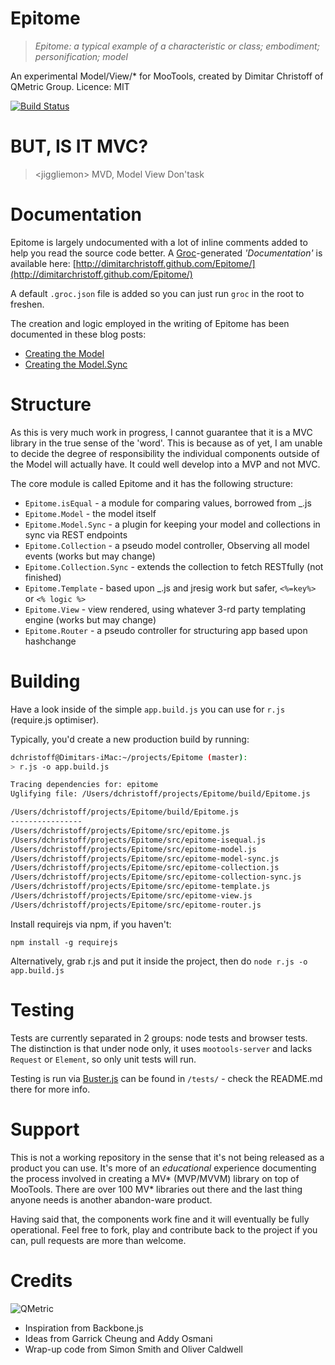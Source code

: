 Epitome
=======

> _Epitome: a typical example of a characteristic or class; embodiment; personification; model_

An experimental Model/View/* for MooTools, created by Dimitar Christoff of QMetric Group.
Licence: MIT

[![Build Status](https://secure.travis-ci.org/DimitarChristoff/Epitome.png?branch=master)](http://travis-ci.org/DimitarChristoff/Epitome)

BUT, IS IT MVC?
===============

> &lt;jiggliemon> MVD, Model View Don'task

Documentation
=============

Epitome is largely undocumented with a lot of inline comments added to help you read the source code better.
A [Groc](http://nevir.github.com/groc/)-generated _'Documentation'_ is available here: [http://dimitarchristoff.github.com/Epitome/](http://dimitarchristoff.github.com/Epitome/)

A default `.groc.json` file is added so you can just run `groc` in the root to freshen.

The creation and logic employed in the writing of Epitome has been documented in these blog posts:

- [Creating the Model](http://tech.qmetric.co.uk/creating-your-own-mvc-like-data-model-class-in-mootools_59.html)
- [Creating the Model.Sync](http://tech.qmetric.co.uk/building-a-mootools-micro-mvc-part-2-adding-sync-to-your-model_132.html)

Structure
=========

As this is very much work in progress, I cannot guarantee that it is a MVC library in the true sense of the 'word'. This is
because as of yet, I am unable to decide the degree of responsibility the individual components outside of the Model will
actually have. It could well develop into a MVP and not MVC.

The core module is called Epitome and it has the following structure:

- `Epitome.isEqual` - a module for comparing values, borrowed from _.js
- `Epitome.Model` - the model itself
- `Epitome.Model.Sync` - a plugin for keeping your model and collections in sync via REST endpoints
- `Epitome.Collection` - a pseudo model controller, Observing all model events (works but may change)
- `Epitome.Collection.Sync` - extends the collection to fetch RESTfully (not finished)
- `Epitome.Template` - based upon _.js and jresig work but safer, `<%=key%>` or `<% logic %>`
- `Epitome.View` - view rendered, using whatever 3-rd party templating engine (works but may change)
- `Epitome.Router` - a pseudo controller for structuring app based upon hashchange

Building
========

Have a look inside of the simple `app.build.js` you can use for `r.js` (require.js optimiser).

Typically, you'd create a new production build by running:
```sh
dchristoff@Dimitars-iMac:~/projects/Epitome (master):
> r.js -o app.build.js

Tracing dependencies for: epitome
Uglifying file: /Users/dchristoff/projects/Epitome/build/Epitome.js

/Users/dchristoff/projects/Epitome/build/Epitome.js
----------------
/Users/dchristoff/projects/Epitome/src/epitome.js
/Users/dchristoff/projects/Epitome/src/epitome-isequal.js
/Users/dchristoff/projects/Epitome/src/epitome-model.js
/Users/dchristoff/projects/Epitome/src/epitome-model-sync.js
/Users/dchristoff/projects/Epitome/src/epitome-collection.js
/Users/dchristoff/projects/Epitome/src/epitome-collection-sync.js
/Users/dchristoff/projects/Epitome/src/epitome-template.js
/Users/dchristoff/projects/Epitome/src/epitome-view.js
/Users/dchristoff/projects/Epitome/src/epitome-router.js
```

Install requirejs via npm, if you haven't:
```
npm install -g requirejs
```

Alternatively, grab r.js and put it inside the project, then do `node r.js -o app.build.js`

Testing
=======

Tests are currently separated in 2 groups: node tests and browser tests. The distinction is that under node only,
it uses `mootools-server` and lacks `Request` or `Element`, so only unit tests will run.

Testing is run via [Buster.js](http;//busterjs.org) can be found in `/tests/` - check the README.md there for more info.

Support
=======

This is not a working repository in the sense that it's not being released as a product you can use. It's more of an _educational_
experience documenting the process involved in creating a MV* (MVP/MVVM) library on top of MooTools. There are over 100
MV* libraries out there and the last thing anyone needs is another abandon-ware product.

Having said that, the components work fine and it will eventually be fully operational. Feel free to fork, play and contribute
back to the project if you can, pull requests are more than welcome.

Credits
=======

![QMetric](http://tech.qmetric.co.uk/wp-content/themes/the-bootstrap/images/qmetric-logo-on.png)

- Inspiration from Backbone.js
- Ideas from Garrick Cheung and Addy Osmani
- Wrap-up code from Simon Smith and Oliver Caldwell